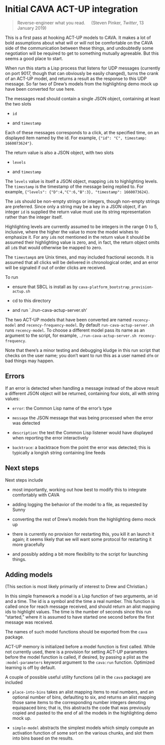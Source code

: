 # Initial CAVA ACT-UP integration

> Reverse-engineer what you read.     (Steven Pinker, *Twitter*, 13 January 2019)

This is a first pass at hooking ACT-UP models to CAVA. It makes a lot of bold assumptions about
what will or will not be comfortable on the CAVA side of the communication between these
things, and undoubtedly some negotiation will be required to get to something mutually
agreeable. But this seems a good place to start.

When run this starts a Lisp process that listens for UDP messages (currently on port 9017, though
that can obviously be easily changed), turns the crank of an ACT-UP model, and returns a result as
the response to this UDP message. So far two of Drew’s models from the highlighting demo mock up have
been converted for use here.

The messages read should contain a single JSON object, containing at least the two slots

* `id`

* and `timestamp`

Each of these messages corresponds to a click, at the specified time, on an displayed item
named by the id. For example, `{"id": "C", timestamp: 1660073624"}`.

The return value is also a JSON object, with two slots

* `levels`

* and `timestamp`

The `levels` value is itself a JSON object, mapping `id`s to highlighting levels.
The `timestamp` is the timestamp of the message being replied to.
For example, `{"levels": {"D":4,"C":6,"B":3}, "timestamp": 1660073624}`.

The `id`s should be non-empty strings or integers, though non-empty strings are preferred. Since
only a string may be a key in a JSON object, if an integer `id` is supplied the return value
must use its string representation rather than the integer itself.

Highlighting levels are currently assumed to be integers in the range 0 to 5, inclusive, where
the higher the value to more the model wishes to emphasize it. For any `id`s not mentioned in the
return value it should be assumed their highlighting value is zero, and, in fact, the return
object omits all `id`s that would otherwise be mapped to zero.

The `timestamp`s are Unix times, and may included fractional seconds. It is assumed
that all clicks will be delivered in chronological order, and an error will be signaled
if out of order clicks are received.

To run

* ensure that SBCL is install as by `cava-platform_bootstrap_provision-actup.sh`

* cd to this directory

* and run `./run-cava-actup-server.sh‘

The two ACT-UP models that have been converted are named `recency-model` and `recency-frequency-model`.
By default `run-cava-actup-server.sh` runs `recency-model`. To choose a different
model pass its name as an argument to the script, for example, `./run-cava-actup-server.sh recency-frequency`.

Note that there’s a minor testing and debugging kludge in this run script that checks on the user name;
you don’t want to run this as a user named `dfm` or bad things may happen.



## Errors ##

If an error is detected when handling a message instead of the above result a different
JSON object will be returned, containing four slots, all with string values:

* `error`: the Common Lisp name of the error’s type

* `message` the JSON message that was being processed when the error was detected

* `description`: the text the Common Lisp listener would have displayed when reporting the error interactively

* `backtrace`: a backtrace from the point the error was detected; this is typically a longish string containing line feeds



## Next steps ##

Next steps include

* most importantly, working out how best to modify this to integrate comfortably with CAVA

* adding logging the behavior of the model to a file, as requested by Sunny

* converting the rest of Drew’s models from the highlighting demo mock up

* there is currently no provision for restarting this, you kill it an launch it again; it
  seems likely that we will want some protocol for restarting it more gracefully

* and possibly adding a bit more flexibility to the script for launching things.



## Adding models ##

(This section is most likely primarily of interest to Drew and Christian.)

In this simple framework a model is a Lisp function of two arguments, an id and a time.
The id is a symbol and the time a real number. This function is called once for reach
message received, and should return an alist mapping ids to highlight values.
The time is the number of seconds since
this run “started,” where it is assumed to have started one second before the first
message was received.

The names of such model functions should be exported from the `cava` package.

ACT-UP memory is initialized before a model function is first called.
While not currently used, there is a provision for setting ACT-UP parameters before
the model function is called, if desired, by passing a plist as the `:model-parameters`
keyword argument to the `cava:run` function. Optimized learning is off by default.

A couple of possible useful utility functions (all in the `cava` package) are included

* `place-into-bins` takes an alist mapping items to real numbers, and an optional number of bins, defaulting to six,
   and returns an alist mapping those same items to the corresponding number integers denoting equispaced bins;
   that is, this abstracts the code that was previously copied and pasted to the end of all the models in the
   highlighting demo mock up.

* `simple-model` abstracts the simplest models which simply compute an activation function of some sort
  on the various chunks, and slot them into bins based on the results.
